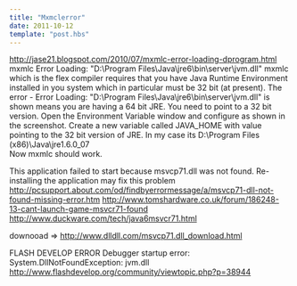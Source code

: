 ```yaml
---
title: "Mxmclerror"
date: 2011-10-12
template: "post.hbs"
---
```


http://jase21.blogspot.com/2010/07/mxmlc-error-loading-dprogram.html
mxmlc Error Loading: "D:\Program Files\Java\jre6\bin\server\jvm.dll"
mxmlc which is the flex compiler requires that you have Java Runtime Environment installed in you system which in particular must be 32 bit (at present). 
The error - Error Loading: "D:\Program Files\Java\jre6\bin\server\jvm.dll" is shown means you are having a 64 bit JRE. You need to point to a 32 bit version.
Open the Environment Variable window and configure as shown in the screenshot.
Create a new variable called JAVA_HOME with value pointing to the 32 bit version of JRE. In my case its D:\Program Files (x86)\Java\jre1.6.0_07\
Now mxmlc should work.

This application failed to start because msvcp71.dll was not found. Re-installing the application may fix this problem
http://pcsupport.about.com/od/findbyerrormessage/a/msvcp71-dll-not-found-missing-error.htm
http://www.tomshardware.co.uk/forum/186248-13-cant-launch-game-msvcr71-found
http://www.duckware.com/tech/java6msvcr71.html

downooad => http://www.dlldll.com/msvcp71.dll_download.html



FLASH DEVELOP ERROR
Debugger startup error: System.DllNotFoundException: jvm.dll
http://www.flashdevelop.org/community/viewtopic.php?p=38944